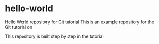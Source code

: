 # hello-world
Hello World repository for Git tutorial
This is an example repository for the Git tutorial on

This repository is built step by step in the tutorial  
